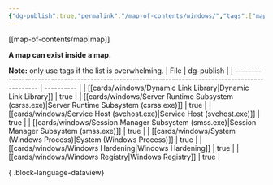 ```yaml
---
{"dg-publish":true,"permalink":"/map-of-contents/windows/","tags":["map"]}
---
```


[[map-of-contents/map\|map]]

**A map can exist inside a map.**

**Note:** only use tags if the list is overwhelming.
| File                                                                                            | dg-publish |
| ----------------------------------------------------------------------------------------------- | ---------- |
| [[cards/windows/Dynamic Link Library\|Dynamic Link Library]]                                 | true       |
| [[cards/windows/Server Runtime Subsystem (csrss.exe)\|Server Runtime Subsystem (csrss.exe)]] | true       |
| [[cards/windows/Service Host (svchost.exe)\|Service Host (svchost.exe)]]                     | true       |
| [[cards/windows/Session Manager Subsystem (smss.exe)\|Session Manager Subsystem (smss.exe)]] | true       |
| [[cards/windows/System (Windows Process)\|System (Windows Process)]]                         | true       |
| [[cards/windows/Windows Hardening\|Windows Hardening]]                                       | true       |
| [[cards/windows/Windows Registry\|Windows Registry]]                                         | true       |

{ .block-language-dataview}
